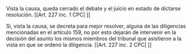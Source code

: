 Vista la causa, queda cerrado el debate y el juicio en estado de dictarse resolución. [[Art. 227 inc. 1 CPC| ]]

Si, vista la causa, se decreta para mejor resolver, alguna de las diligencias mencionadas en el artículo 159, no por esto dejarán de intervenir en la decisión del asunto los mismos miembros del tribunal que asistieron a la vista en que se ordenó la diligencia. [[Art. 227 inc. 2 CPC| ]]